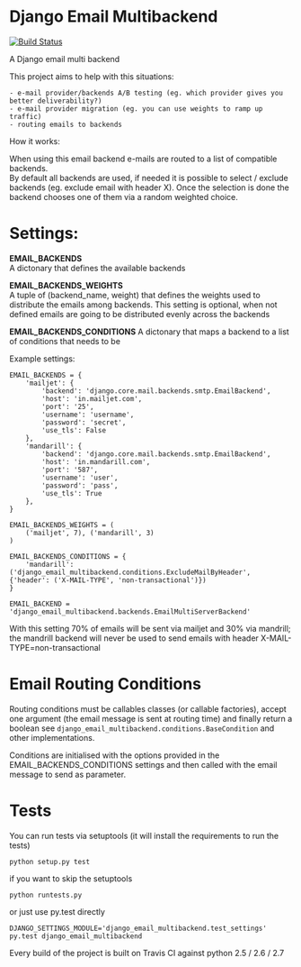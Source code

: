 Django Email Multibackend
=========================

[![Build Status](https://travis-ci.org/tbarbugli/django_email_multibackend.png?cache=0)](https://travis-ci.org/tbarbugli/django_email_multibackend)

A Django email multi backend

This project aims to help with this situations:

    - e-mail provider/backends A/B testing (eg. which provider gives you better deliverability?)
    - e-mail provider migration (eg. you can use weights to ramp up traffic)
    - routing emails to backends

How it works:

When using this email backend e-mails are routed to a list of compatible backends.   
By default all backends are used, if needed it is possible to select / exclude backends (eg. exclude email with header X). 
Once the selection is done the backend chooses one of them via a random weighted choice.

Settings:
=========


**EMAIL\_BACKENDS**  
A dictonary that defines the available backends

**EMAIL\_BACKENDS\_WEIGHTS**  
A tuple of (backend_name, weight) that defines the weights used to distribute
the emails among backends.
This setting is optional, when not defined emails are going to be distributed evenly
across the backends

**EMAIL\_BACKENDS\_CONDITIONS** 
A dictonary that maps a backend to a list of conditions that needs to be 


Example settings:

    EMAIL_BACKENDS = {
        'mailjet': {
            'backend': 'django.core.mail.backends.smtp.EmailBackend',
            'host': 'in.mailjet.com',
            'port': '25',
            'username': 'username',
            'password': 'secret',
            'use_tls': False
        },
        'mandarill': {
            'backend': 'django.core.mail.backends.smtp.EmailBackend',
            'host': 'in.mandarill.com',
            'port': '587',
            'username': 'user',
            'password': 'pass',
            'use_tls': True
        },
    }

    EMAIL_BACKENDS_WEIGHTS = (
        ('mailjet', 7), ('mandarill', 3)
    )

    EMAIL_BACKENDS_CONDITIONS = {
        'mandarill': ('django_email_multibackend.conditions.ExcludeMailByHeader', {'header': ('X-MAIL-TYPE', 'non-transactional')})
    }

    EMAIL_BACKEND = 'django_email_multibackend.backends.EmailMultiServerBackend'


With this setting 70% of emails will be sent via mailjet and 30% via mandrill; the mandrill backend will never be used to send emails with header 
X-MAIL-TYPE=non-transactional


Email Routing Conditions
========================

Routing conditions must be callables classes (or callable factories), accept one argument (the email message is sent at routing time) and finally return a boolean see `django_email_multibackend.conditions.BaseCondition` and other implementations.

Conditions are initialised with the options provided in the EMAIL\_BACKENDS\_CONDITIONS settings and then called with the email message to send as parameter.


Tests
=====

You can run tests via setuptools (it will install the requirements to run the tests)    

` python setup.py test `

if you want to skip the setuptools  

` python runtests.py `

or just use py.test directly    

` DJANGO_SETTINGS_MODULE='django_email_multibackend.test_settings' py.test django_email_multibackend `

Every build of the project is built on Travis CI against python 2.5 / 2.6 / 2.7
